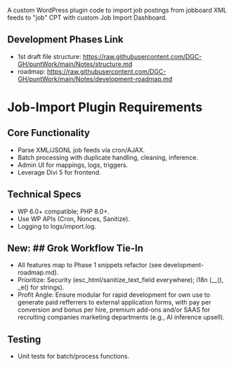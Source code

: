 A custom WordPress plugin code to import job postings from jobboard XML feeds to "job" CPT with custom Job Import Dashboard.

## Development Phases Link
- 1st draft file structure: https://raw.githubusercontent.com/DGC-GH/puntWork/main/Notes/structure.md
- roadmap: https://raw.githubusercontent.com/DGC-GH/puntWork/main/Notes/development-roadmap.md

# Job-Import Plugin Requirements

## Core Functionality
- Parse XML/JSONL job feeds via cron/AJAX.
- Batch processing with duplicate handling, cleaning, inference.
- Admin UI for mappings, logs, triggers.
- Leverage Divi 5 for frontend.

## Technical Specs
- WP 6.0+ compatible; PHP 8.0+.
- Use WP APIs (Cron, Nonces, Sanitize).
- Logging to logs/import.log.

## New: ## Grok Workflow Tie-In
- All features map to Phase 1 snippets refactor (see development-roadmap.md).
- Prioritize: Security (esc_html/sanitize_text_field everywhere); i18n (__(), _e() for strings).
- Profit Angle: Ensure modular for rapid development for own use to generate paid refferrers to external application forms, with pay per conversion and bonus per hire, premium add-ons and/or SAAS for recruiting companies marketing departments (e.g., AI inference upsell).

## Testing
- Unit tests for batch/process functions.